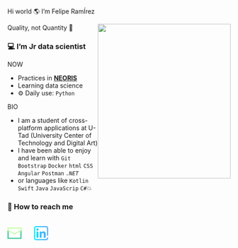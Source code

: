 Hi world  🌎  I’m Felipe RamÍrez

<a href="url"><img src="https://user-images.githubusercontent.com/73697209/147690700-de63cd04-0987-446c-a04f-5acbd0043247.jpeg" align="right" height="350" width="300" ></a>

Quality, not Quantity 🎴

### 💻 I’m Jr data scientist


NOW
- Practices in <b>[NEORIS](https://www.neoris.com/es/home)</b>
- Learning data science
- ⚙️ Daily use: `Python`

BIO
- I am a student of cross-platform applications at U-Tad
    (University Center of Technology and Digital Art)
- I have been able to enjoy and learn with `Git` `Bootstrap` `Docker` `html` `CSS` `Angular` `Postman` <i>`.NET`</i>
- or languages like `Kotlin` `Swift` `Java` `JavaScrip` `C#`💥
 


<p align="center">
<h3 margin="5px">📩 How to reach me</h3>
</br>
<a href="mailto:afrmillan10@icloud.com"><img width="32px" alt="" title="Send me email" src="email-2.png"/></a>
 &#8287;&#8287;&#8287;&#8287;&#8287;
 <a href="https://www.linkedin.com/in/felipe-ram%C3%ADrez-millán/"><img width="32px" alt="" title="Go to linkedin" src="linkedin.png"/></a>
 &#8287;&#8287;&#8287;&#8287;&#8287;
</p>
<!---
Mc-Ramirez/Mc-Ramirez is a ✨ special ✨ repository because its `README.md` (this file) appears on your GitHub profile.
You can click the Preview link to take a look at your changes.
--->
